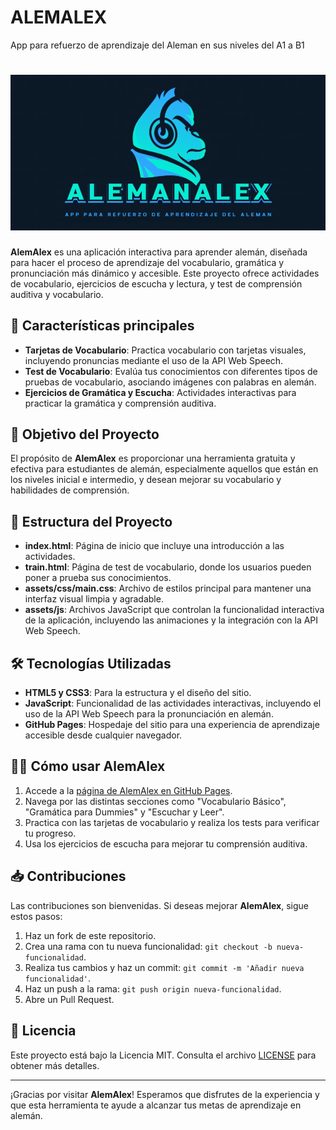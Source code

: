 # ALEMALEX
App para refuerzo de aprendizaje del Aleman en sus niveles del A1 a B1
# ![AlemAlex](images/logo.jpg) 

**AlemAlex** es una aplicación interactiva para aprender alemán, diseñada para hacer el proceso de aprendizaje del vocabulario, gramática y pronunciación más dinámico y accesible. Este proyecto ofrece actividades de vocabulario, ejercicios de escucha y lectura, y test de comprensión auditiva y vocabulario.

## 🚀 Características principales

- **Tarjetas de Vocabulario**: Practica vocabulario con tarjetas visuales, incluyendo pronuncias mediante el uso de la API Web Speech.
- **Test de Vocabulario**: Evalúa tus conocimientos con diferentes tipos de pruebas de vocabulario, asociando imágenes con palabras en alemán.
- **Ejercicios de Gramática y Escucha**: Actividades interactivas para practicar la gramática y comprensión auditiva.

## 🎯 Objetivo del Proyecto

El propósito de **AlemAlex** es proporcionar una herramienta gratuita y efectiva para estudiantes de alemán, especialmente aquellos que están en los niveles inicial e intermedio, y desean mejorar su vocabulario y habilidades de comprensión.

## 📂 Estructura del Proyecto

- **index.html**: Página de inicio que incluye una introducción a las actividades.
- **train.html**: Página de test de vocabulario, donde los usuarios pueden poner a prueba sus conocimientos.
- **assets/css/main.css**: Archivo de estilos principal para mantener una interfaz visual limpia y agradable.
- **assets/js**: Archivos JavaScript que controlan la funcionalidad interactiva de la aplicación, incluyendo las animaciones y la integración con la API Web Speech.

## 🛠️ Tecnologías Utilizadas

- **HTML5 y CSS3**: Para la estructura y el diseño del sitio.
- **JavaScript**: Funcionalidad de las actividades interactivas, incluyendo el uso de la API Web Speech para la pronunciación en alemán.
- **GitHub Pages**: Hospedaje del sitio para una experiencia de aprendizaje accesible desde cualquier navegador.

## 👨‍🏫 Cómo usar AlemAlex

1. Accede a la [página de AlemAlex en GitHub Pages](https://alexanderariza.github.io/alemanalex.io/).
2. Navega por las distintas secciones como "Vocabulario Básico", "Gramática para Dummies" y "Escuchar y Leer".
3. Practica con las tarjetas de vocabulario y realiza los tests para verificar tu progreso.
4. Usa los ejercicios de escucha para mejorar tu comprensión auditiva.

## 📥 Contribuciones

Las contribuciones son bienvenidas. Si deseas mejorar **AlemAlex**, sigue estos pasos:

1. Haz un fork de este repositorio.
2. Crea una rama con tu nueva funcionalidad: `git checkout -b nueva-funcionalidad`.
3. Realiza tus cambios y haz un commit: `git commit -m 'Añadir nueva funcionalidad'`.
4. Haz un push a la rama: `git push origin nueva-funcionalidad`.
5. Abre un Pull Request.

## 📄 Licencia

Este proyecto está bajo la Licencia MIT. Consulta el archivo [LICENSE](LICENSE) para obtener más detalles.

---

¡Gracias por visitar **AlemAlex**! Esperamos que disfrutes de la experiencia y que esta herramienta te ayude a alcanzar tus metas de aprendizaje en alemán.
